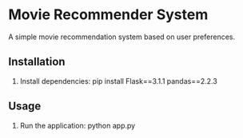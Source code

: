 # Movie Recommender System

A simple movie recommendation system based on user preferences.

## Installation

1. Install dependencies: pip install Flask==3.1.1 pandas==2.2.3

## Usage

1. Run the application: python app.py